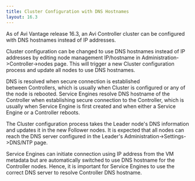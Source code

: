 ```yaml
---
title: Cluster Configuration with DNS Hostnames
layout: 16.3
---
```

As of Avi Vantage release 16.3, an Avi Controller cluster can be configured with DNS hostnames instead of IP addresses.

Cluster configuration can be changed to use DNS hostnames instead of IP addresses by editing node management IP/hostname in Administration->Controller->nodes page. This will trigger a new Cluster configuration process and update all nodes to use DNS hostnames.

DNS is resolved when secure connection is established between Controllers, which is usually when Cluster is configured or any of the node is rebooted. Service Engines resolve DNS hostname of the Controller when establishing secure connection to the Controller, which is usually when Service Engine is first created and when either a Service Engine or a Controller reboots. 

The Cluster configuration process takes the Leader node's DNS information and updates it in the new Follower nodes. It is expected that all nodes can reach the DNS server configured in the Leader's Administration->Settings->DNS/NTP page.

Service Engines can initiate connection using IP address from the VM metadata but are automatically switched to use DNS hostname for the Controller nodes. Hence, it is important for Service Engines to use the correct DNS server to resolve Controller DNS hostname.
